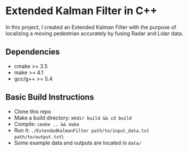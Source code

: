 # Extended Kalman Filter in C++

In this project, I created an Extended Kalman Filter with the purpose of localizing a moving pedestrian accurately by fusing Radar and Lidar data.

## Dependencies

- cmake >= 3.5
- make >= 4.1
- gcc/g++ >= 5.4

## Basic Build Instructions

- Clone this repo
- Make a build directory: `mkdir build && cd build`
- Compile: `cmake .. && make`
- Run it: `./ExtendedKalmanFilter path/to/input_data.txt path/to/output.txt`\
- Some example data and outputs are located in `data/`
